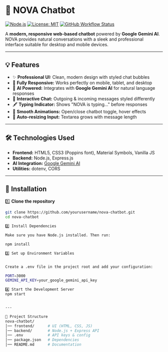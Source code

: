 # 🚀 NOVA Chatbot

[![Node.js](https://img.shields.io/badge/Node.js-18.16-green?logo=node.js)](https://nodejs.org/) 
[![License: MIT](https://img.shields.io/badge/License-MIT-yellow.svg)](LICENSE) 
[![GitHub Workflow Status](https://img.shields.io/github/actions/workflow/status/yourusername/nova-chatbot/nodejs.yml?style=flat-square)](https://github.com/yourusername/nova-chatbot/actions)

A **modern, responsive web-based chatbot** powered by **Google Gemini AI**. NOVA provides natural conversations with a sleek and professional interface suitable for desktop and mobile devices.

---

## 💡 Features

- ✨ **Professional UI:** Clean, modern design with styled chat bubbles  
- 📱 **Fully Responsive:** Works perfectly on mobile, tablet, and desktop  
- 🤖 **AI Powered:** Integrates with **Google Gemini AI** for natural language responses  
- 💬 **Interactive Chat:** Outgoing & incoming messages styled differently  
- 🖋 **Typing Indicator:** Shows "NOVA is typing…" before responses  
- 🔄 **Smooth Animations:** Open/close chatbot toggle, hover effects  
- 📝 **Auto-resizing Input:** Textarea grows with message length  

---

## 🛠 Technologies Used

- **Frontend:** HTML5, CSS3 (Poppins font), Material Symbols, Vanilla JS  
- **Backend:** Node.js, Express.js  
- **AI Integration:** [Google Gemini AI](https://developers.generativeai.google/)  
- **Utilities:** dotenv, CORS  

---

## 🚀 Installation

1️⃣ **Clone the repository**
```bash
git clone https://github.com/yourusername/nova-chatbot.git
cd nova-chatbot

2️⃣ Install Dependencies

Make sure you have Node.js installed. Then run:

npm install

3️⃣ Set up Environment Variables


Create a .env file in the project root and add your configuration:

PORT=3000
GEMINI_API_KEY=your_google_gemini_api_key

4️⃣ Start the Development Server
npm start


---

📂 Project Structure
nova-chatbot/
│── frontend/      # UI (HTML, CSS, JS)
│── backend/       # Node.js + Express API
│── .env           # API keys & config
│── package.json   # Dependencies
│── README.md      # Documentation

